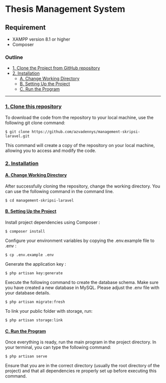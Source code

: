# Thesis Management System

## Requirement
- XAMPP version 8.1 or higher
- Composer

### Outline

- [1. Clone the Project from GitHub repository](#1-clone-this-repository)
- [2. Installation](#2-installation)
  - [A. Change Working Directory](#a-change-working-directory)
  - [B. Setting Up the Project](#b-setting-up-the-project)
  - [C. Run the Program](#c-run-the-program)

----

### [1. Clone this repository](#outline)

To download the code from the repository to your local machine, use the following git clone command:
```
$ git clone https://github.com/azvadennys/management-skripsi-laravel.git
```
This command will create a copy of the repository on your local machine, allowing you to access and modify the code.

### [2. Installation](#outline)

#### [A. Change Working Directory](#outline)

After successfully cloning the repository, change the working directory. You can use the following command in the command line. 
```
$ cd management-skripsi-laravel
```

#### [B. Setting Up the Project](#outline)

Install project dependencies using Composer :

```
$ composer install
```

Configure your environment variables by copying the .env.example file to .env :

```
$ cp .env.example .env
```

Generate the application key :

```
$ php artisan key:generate

```

Execute the following command to create the database schema. Make sure you have created a new database in MySQL. Please adjust the .env file with your database details. 

```
$ php artisan migrate:fresh
```

To link your public folder with storage, run:

```
$ php artisan storage:link
```

#### [C. Run the Program](#outline)

Once everything is ready, run the main program in the project directory. In your terminal, you can type the following command:
```
$ php artisan serve
```
Ensure that you are in the correct directory (usually the root directory of the project) and that all dependencies re properly set up before executing this command.

